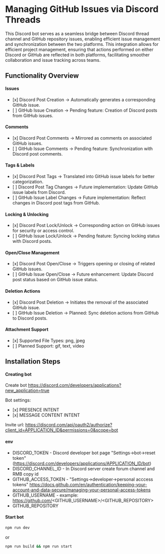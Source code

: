 # Managing GitHub Issues via Discord Threads

This Discord bot serves as a seamless bridge between Discord thread channel and GitHub repository issues, enabling efficient issue management and synchronization between the two platforms. This integration allows for efficient project management, ensuring that actions performed on either Discord or GitHub are reflected in both platforms, facilitating smoother collaboration and issue tracking across teams.

## Functionality Overview

#### Issues

-   \[x] Discord Post Creation -> Automatically generates a corresponding GitHub issue.
-   \[ ] GitHub Issue Creation -> Pending feature: Creation of Discord posts from GitHub issues.

#### Comments

-   \[x] Discord Post Comments -> Mirrored as comments on associated GitHub issues.
-   \[ ] GitHub Issue Comments -> Pending feature: Synchronization with Discord post comments.

#### Tags & Labels

-   \[x] Discord Post Tags -> Translated into GitHub issue labels for better categorization.
-   \[ ] Discord Post Tag Changes -> Future implementation: Update GitHub issue labels from Discord.
-   \[ ] GitHub Issue Label Changes -> Future implementation: Reflect changes in Discord post tags from GitHub.

#### Locking & Unlocking

-   \[x] Discord Post Lock/Unlock -> Corresponding action on GitHub issues for security or access control.
-   \[ ] GitHub Issue Lock/Unlock -> Pending feature: Syncing locking status with Discord posts.

#### Open/Close Management

-   \[x] Discord Post Open/Close -> Triggers opening or closing of related GitHub issues.
-   \[ ] GitHub Issue Open/Close -> Future enhancement: Update Discord post status based on GitHub issue status.

#### Deletion Actions

-   \[x] Discord Post Deletion -> Initiates the removal of the associated GitHub issue.
-   \[ ] GitHub Issue Deletion -> Planned: Sync deletion actions from GitHub to Discord posts.

#### Attachment Support

-   \[x] Supported File Types: png, jpeg
-   \[ ] Planned Support: gif, text, video

## Installation Steps

#### Creating bot

Create bot https://discord.com/developers/applications?new_application=true

Bot settings:

-   \[x] PRESENCE INTENT
-   \[x] MESSAGE CONTENT INTENT

Invite url: https://discord.com/api/oauth2/authorize?client_id=APPLICATION_ID&permissions=0&scope=bot

#### env

-   DISCORD_TOKEN - Discord developer bot page "Settings->bot->reset token" (https://discord.com/developers/applications/APPLICATION_ID/bot)
-   DISCORD_CHANNEL_ID - In Discord server create forum channel and RMB copy id
-   GITHUB_ACCESS_TOKEN - "Settings->developer->personal acccess tokens" https://docs.github.com/en/authentication/keeping-your-account-and-data-secure/managing-your-personal-access-tokens
-   GITHUB_USERNAME - example: https://github.com/<GITHUB_USERNAME>/<GITHUB_REPOSITORY>
-   GITHUB_REPOSITORY

#### Start bot

```bash
npm run dev
```

or

```bash
npm run build && npm run start
```
